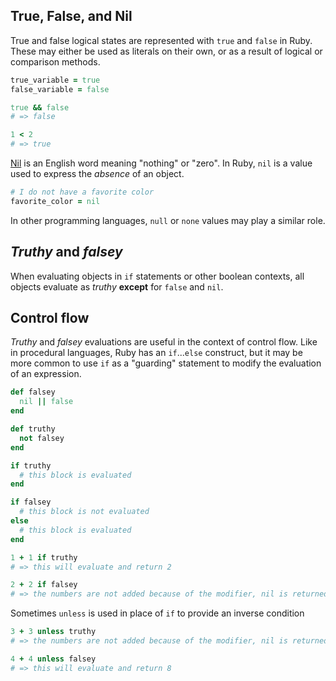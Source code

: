 ## True, False, and Nil

True and false logical states are represented with `true` and `false` in Ruby. These may either be used as literals on their own, or as a result of logical or comparison methods.

```ruby
true_variable = true
false_variable = false

true && false
# => false

1 < 2
# => true
```

[Nil][nil-dictionary] is an English word meaning "nothing" or "zero". In Ruby, `nil` is a value used to express the _absence_ of an object.

```ruby
# I do not have a favorite color
favorite_color = nil
```

In other programming languages, `null` or `none` values may play a similar role.

## _Truthy_ and _falsey_

When evaluating objects in `if` statements or other boolean contexts, all objects evaluate as _truthy_ **except** for `false` and `nil`.

## Control flow

_Truthy_ and _falsey_ evaluations are useful in the context of control flow. Like in procedural languages, Ruby has an `if`...`else` construct, but it may be more common to use `if` as a "guarding" statement to modify the evaluation of an expression.

```ruby
def falsey
  nil || false
end

def truthy
  not falsey
end

if truthy
  # this block is evaluated
end

if falsey
  # this block is not evaluated
else
  # this block is evaluated
end

1 + 1 if truthy
# => this will evaluate and return 2

2 + 2 if falsey
# => the numbers are not added because of the modifier, nil is returned
```

Sometimes `unless` is used in place of `if` to provide an inverse condition

```ruby
3 + 3 unless truthy
# => the numbers are not added because of the modifier, nil is returned

4 + 4 unless falsey
# => this will evaluate and return 8
```

[nil-dictionary]: https://www.merriam-webster.com/dictionary/nil
